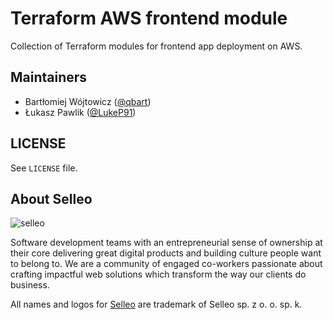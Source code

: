 # Terraform AWS frontend module

Collection of Terraform modules for frontend app deployment on AWS.

## Maintainers

* Bartłomiej Wójtowicz ([@qbart](https://github.com/qbart)) 
* Łukasz Pawlik ([@LukeP91](https://github.com/LukeP91))

## LICENSE

See `LICENSE` file.

## About Selleo

![selleo](https://raw.githubusercontent.com/Selleo/selleo-resources/master/public/github_footer.png)

Software development teams with an entrepreneurial sense of ownership at their core delivering great digital products and building culture people want to belong to. We are a community of engaged co-workers passionate about crafting impactful web solutions which transform the way our clients do business.

All names and logos for [Selleo](https://selleo.com/about) are trademark of Selleo sp. z o. o. sp. k.


